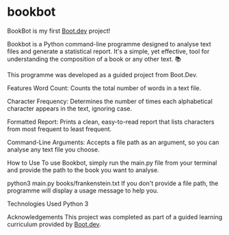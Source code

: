 # bookbot

BookBot is my first [Boot.dev](https://www.boot.dev) project!

Bookbot is a Python command-line programme designed to analyse text files and generate a statistical report. It's a simple, yet effective, tool for understanding the composition of a book or any other text. 📚

This programme was developed as a guided project from Boot.Dev.

Features
Word Count: Counts the total number of words in a text file.

Character Frequency: Determines the number of times each alphabetical character appears in the text, ignoring case.

Formatted Report: Prints a clean, easy-to-read report that lists characters from most frequent to least frequent.

Command-Line Arguments: Accepts a file path as an argument, so you can analyse any text file you choose.

How to Use
To use Bookbot, simply run the main.py file from your terminal and provide the path to the book you want to analyse.

python3 main.py books/frankenstein.txt
If you don't provide a file path, the programme will display a usage message to help you.

Technologies Used
Python 3

Acknowledgements
This project was completed as part of a guided learning curriculum provided by [Boot.dev](https://www.boot.dev).
